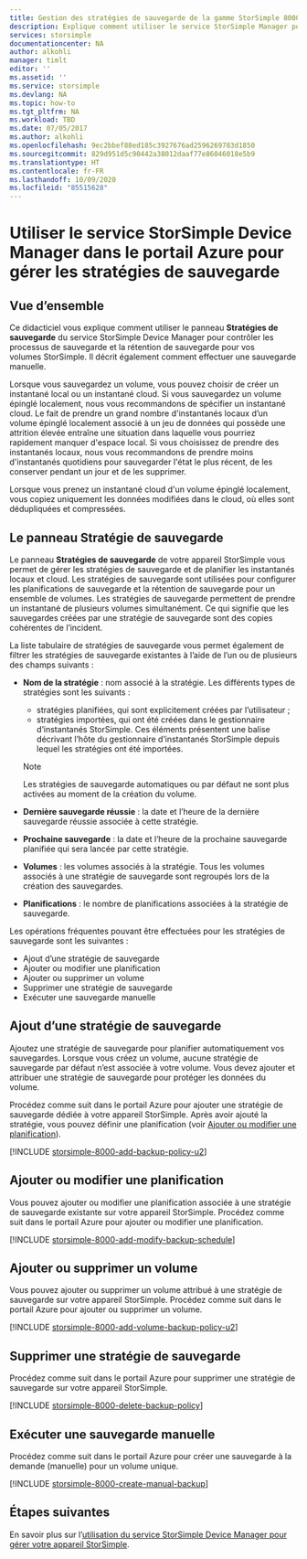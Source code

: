 ```yaml
---
title: Gestion des stratégies de sauvegarde de la gamme StorSimple 8000 | Microsoft Docs
description: Explique comment utiliser le service StorSimple Manager pour créer et gérer des sauvegardes manuelles, des planifications de sauvegarde et une rétention de sauvegarde sur un appareil de la gamme StorSimple 8000.
services: storsimple
documentationcenter: NA
author: alkohli
manager: timlt
editor: ''
ms.assetid: ''
ms.service: storsimple
ms.devlang: NA
ms.topic: how-to
ms.tgt_pltfrm: NA
ms.workload: TBD
ms.date: 07/05/2017
ms.author: alkohli
ms.openlocfilehash: 9ec2bbef88ed185c3927676ad2596269783d1850
ms.sourcegitcommit: 829d951d5c90442a38012daaf77e86046018e5b9
ms.translationtype: HT
ms.contentlocale: fr-FR
ms.lasthandoff: 10/09/2020
ms.locfileid: "85515628"
---
```

# <a name="use-the-storsimple-device-manager-service-in-azure-portal-to-manage-backup-policies"></a>Utiliser le service StorSimple Device Manager dans le portail Azure pour gérer les stratégies de sauvegarde


## <a name="overview"></a>Vue d’ensemble

Ce didacticiel vous explique comment utiliser le panneau **Stratégies de sauvegarde** du service StorSimple Device Manager pour contrôler les processus de sauvegarde et la rétention de sauvegarde pour vos volumes StorSimple. Il décrit également comment effectuer une sauvegarde manuelle.

Lorsque vous sauvegardez un volume, vous pouvez choisir de créer un instantané local ou un instantané cloud. Si vous sauvegardez un volume épinglé localement, nous vous recommandons de spécifier un instantané cloud. Le fait de prendre un grand nombre d'instantanés locaux d’un volume épinglé localement associé à un jeu de données qui possède une attrition élevée entraîne une situation dans laquelle vous pourriez rapidement manquer d'espace local. Si vous choisissez de prendre des instantanés locaux, nous vous recommandons de prendre moins d'instantanés quotidiens pour sauvegarder l'état le plus récent, de les conserver pendant un jour et de les supprimer.

Lorsque vous prenez un instantané cloud d'un volume épinglé localement, vous copiez uniquement les données modifiées dans le cloud, où elles sont dédupliquées et compressées.

## <a name="the-backup-policy-blade"></a>Le panneau Stratégie de sauvegarde

Le panneau **Stratégies de sauvegarde** de votre appareil StorSimple vous permet de gérer les stratégies de sauvegarde et de planifier les instantanés locaux et cloud. Les stratégies de sauvegarde sont utilisées pour configurer les planifications de sauvegarde et la rétention de sauvegarde pour un ensemble de volumes. Les stratégies de sauvegarde permettent de prendre un instantané de plusieurs volumes simultanément. Ce qui signifie que les sauvegardes créées par une stratégie de sauvegarde sont des copies cohérentes de l’incident.

La liste tabulaire de stratégies de sauvegarde vous permet également de filtrer les stratégies de sauvegarde existantes à l’aide de l’un ou de plusieurs des champs suivants :

* **Nom de la stratégie** : nom associé à la stratégie. Les différents types de stratégies sont les suivants :

  * stratégies planifiées, qui sont explicitement créées par l’utilisateur ;
  * stratégies importées, qui ont été créées dans le gestionnaire d’instantanés StorSimple. Ces éléments présentent une balise décrivant l’hôte du gestionnaire d’instantanés StorSimple depuis lequel les stratégies ont été importées.

  > [!NOTE]
  > Les stratégies de sauvegarde automatiques ou par défaut ne sont plus activées au moment de la création du volume.

* **Dernière sauvegarde réussie** : la date et l’heure de la dernière sauvegarde réussie associée à cette stratégie.

* **Prochaine sauvegarde** : la date et l’heure de la prochaine sauvegarde planifiée qui sera lancée par cette stratégie.

* **Volumes** : les volumes associés à la stratégie. Tous les volumes associés à une stratégie de sauvegarde sont regroupés lors de la création des sauvegardes.

* **Planifications** : le nombre de planifications associées à la stratégie de sauvegarde.

Les opérations fréquentes pouvant être effectuées pour les stratégies de sauvegarde sont les suivantes :

* Ajout d’une stratégie de sauvegarde
* Ajouter ou modifier une planification
* Ajouter ou supprimer un volume
* Supprimer une stratégie de sauvegarde
* Exécuter une sauvegarde manuelle

## <a name="add-a-backup-policy"></a>Ajout d’une stratégie de sauvegarde

Ajoutez une stratégie de sauvegarde pour planifier automatiquement vos sauvegardes. Lorsque vous créez un volume, aucune stratégie de sauvegarde par défaut n’est associée à votre volume. Vous devez ajouter et attribuer une stratégie de sauvegarde pour protéger les données du volume.

Procédez comme suit dans le portail Azure pour ajouter une stratégie de sauvegarde dédiée à votre appareil StorSimple. Après avoir ajouté la stratégie, vous pouvez définir une planification (voir [Ajouter ou modifier une planification](#add-or-modify-a-schedule)).

[!INCLUDE [storsimple-8000-add-backup-policy-u2](../../includes/storsimple-8000-add-backup-policy-u2.md)]

## <a name="add-or-modify-a-schedule"></a>Ajouter ou modifier une planification

Vous pouvez ajouter ou modifier une planification associée à une stratégie de sauvegarde existante sur votre appareil StorSimple. Procédez comme suit dans le portail Azure pour ajouter ou modifier une planification.

[!INCLUDE [storsimple-8000-add-modify-backup-schedule](../../includes/storsimple-8000-add-modify-backup-schedule-u2.md)]


## <a name="add-or-remove-a-volume"></a>Ajouter ou supprimer un volume

Vous pouvez ajouter ou supprimer un volume attribué à une stratégie de sauvegarde sur votre appareil StorSimple. Procédez comme suit dans le portail Azure pour ajouter ou supprimer un volume.

[!INCLUDE [storsimple-8000-add-volume-backup-policy-u2](../../includes/storsimple-8000-add-remove-volume-backup-policy-u2.md)]


## <a name="delete-a-backup-policy"></a>Supprimer une stratégie de sauvegarde

Procédez comme suit dans le portail Azure pour supprimer une stratégie de sauvegarde sur votre appareil StorSimple.

[!INCLUDE [storsimple-8000-delete-backup-policy](../../includes/storsimple-8000-delete-backup-policy.md)]

## <a name="take-a-manual-backup"></a>Exécuter une sauvegarde manuelle

Procédez comme suit dans le portail Azure pour créer une sauvegarde à la demande (manuelle) pour un volume unique.

[!INCLUDE [storsimple-8000-create-manual-backup](../../includes/storsimple-8000-create-manual-backup.md)]

## <a name="next-steps"></a>Étapes suivantes

En savoir plus sur l’[utilisation du service StorSimple Device Manager pour gérer votre appareil StorSimple](storsimple-8000-manager-service-administration.md).

